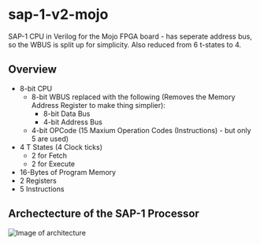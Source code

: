 # sap-1-v2-mojo
SAP-1 CPU in Verilog for the Mojo FPGA board - has seperate address bus, so the WBUS is split up for simplicity. Also reduced from 6 t-states to 4.

## Overview
* 8-bit CPU
  * 8-bit WBUS replaced with the following (Removes the Memory Address Register to make thing simplier):
    * 8-bit Data Bus
    * 4-bit Address Bus
  * 4-bit OPCode (15 Maxium Operation Codes (Instructions) - but only 5 are used)
* 4 T States (4 Clock ticks)
  * 2 for Fetch
  * 2 for Execute
* 16-Bytes of Program Memory
* 2 Registers
* 5 Instructions

## Archectecture of the SAP-1 Processor
![Image of architecture](http://i.imgur.com/g4ARuWI.png)
